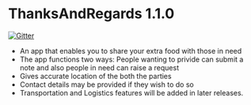 # ThanksAndRegards 1.1.0

[![Gitter](https://badges.gitter.im/ThanksAndRegards/Lobby.svg)](https://gitter.im/ThanksAndRegards/Lobby?utm_source=badge&utm_medium=badge&utm_campaign=pr-badge&utm_content=badge)

- An app that enables you to share your extra food with those in need
- The app functions two ways: People wanting to privide can submit a note and also people in need can raise a request 
- Gives accurate location of the both the parties
- Contact details may be provided if they wish to do so
- Transportation and Logistics features will be added in later releases.
